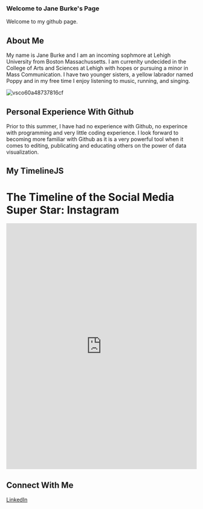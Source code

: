 ### Welcome to Jane Burke's Page

Welcome to my github page. 

## About Me 
My name is Jane Burke and I am an incoming sophmore at Lehigh University from Boston Massachussetts. I am currenlty undecided in the College of Arts and Sciences at Lehigh with hopes or pursuing a minor in Mass Communication. I have two younger sisters, a yellow labrador named Poppy and in my free time I enjoy listening to music, running, and singing.  

![vsco60a48737816cf](https://user-images.githubusercontent.com/109491577/179435942-08782dcb-d837-4375-ab46-1acfdb54e3a6.jpg)


## Personal Experience With Github 
Prior to this summer, I have had no experience with Github, no experince with programming and very little coding experience. I look forward to becoming more familiar with Github as it is a very powerful tool when it comes to editing, publicating and educating others on the power of data visualization.  

## My TimelineJS
# The Timeline of the Social Media Super Star: Instagram 
<iframe src='https://cdn.knightlab.com/libs/timeline3/latest/embed/index.html?source=1iGL2M6sNxSxQX8pT0p-c4G_TWYBwuG15LA0ltP4DJpE&font=Default&lang=en&initial_zoom=2&height=650' width='100%' height='650' webkitallowfullscreen mozallowfullscreen allowfullscreen frameborder='0'></iframe>

## Connect With Me 
[LinkedIn](https://www.linkedin.com/in/jane-burke-6b058b185?trk=people-guest_people_search-card)

